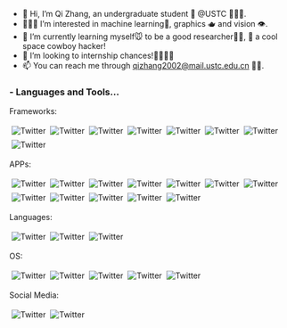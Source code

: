 - 👋 Hi, I’m Qi Zhang, an undergraduate student 🐒 @USTC 👩🏻‍🔬.
- 🤹🏼‍♀️ I’m interested in machine learning🤖, graphics 🫖 and vision 👁️.
- 🌱 I’m currently learning myself🐭 to be a good researcher👨‍🍳, 🤠 a cool space cowboy hacker!
- 💞️ I’m looking to internship chances!👩‍👩‍👧‍👧
- 📫 You can reach me through qizhang2002@mail.ustc.edu.cn 🚵‍♀️.

### - Languages and Tools...

Frameworks: 

<img src="https://img.shields.io/badge/PyTorch-EE4C2C?style=for-the-badge&logo=pytorch&logoColor=white" alt="Twitter" style="vertical-align:top; margin:4px"><img src="https://img.shields.io/badge/Jekyll-CC0000?style=for-the-badge&logo=Jekyll&logoColor=white" alt="Twitter" style="vertical-align:top; margin:4px"><img src="https://img.shields.io/badge/Node.js-339933?style=for-the-badge&logo=nodedotjs&logoColor=white" alt="Twitter" style="vertical-align:top; margin:4px"><img src="https://img.shields.io/badge/OpenGL-FFFFFF?style=for-the-badge&logo=opengl" alt="Twitter" style="vertical-align:top; margin:4px"><img src="https://img.shields.io/badge/OpenCV-27338e?style=for-the-badge&logo=OpenCV&logoColor=white" alt="Twitter" style="vertical-align:top; margin:4px"><img src="https://img.shields.io/badge/Streamlit-FF4B4B?style=for-the-badge&logo=Streamlit&logoColor=white" alt="Twitter" style="vertical-align:top; margin:4px"><img src="https://img.shields.io/badge/Electron-2B2E3A?style=for-the-badge&logo=electron&logoColor=9FEAF9" alt="Twitter" style="vertical-align:top; margin:4px"><img src="https://img.shields.io/badge/Qt-41CD52?style=for-the-badge&logo=qt&logoColor=white" alt="Twitter" style="vertical-align:top; margin:4px">

APPs:

<img src="https://img.shields.io/badge/blender-%23F5792A.svg?style=for-the-badge&logo=blender&logoColor=white" alt="Twitter" style="vertical-align:top; margin:4px"><img src="https://img.shields.io/badge/Inkscape-000000?style=for-the-badge&logo=Inkscape&logoColor=white" alt="Twitter" style="vertical-align:top; margin:4px"><img src="https://img.shields.io/badge/CMake-064F8C?style=for-the-badge&logo=cmake&logoColor=white" alt="Twitter" style="vertical-align:top; margin:4px"><img src="https://img.shields.io/badge/conda-342B029.svg?&style=for-the-badge&logo=anaconda&logoColor=white" alt="Twitter" style="vertical-align:top; margin:4px"><img src="https://img.shields.io/badge/Jupyter-F37626.svg?&style=for-the-badge&logo=Jupyter&logoColor=white" alt="Twitter" style="vertical-align:top; margin:4px"><img src="https://img.shields.io/badge/alacritty-F46D01?style=for-the-badge&logo=alacritty&logoColor=white" alt="Twitter" style="vertical-align:top; margin:4px"><img src="https://img.shields.io/badge/GIT-E44C30?style=for-the-badge&logo=git&logoColor=white" alt="Twitter" style="vertical-align:top; margin:4px"><img src="https://img.shields.io/badge/GNU%20Bash-4EAA25?style=for-the-badge&logo=GNU%20Bash&logoColor=white" alt="Twitter" style="vertical-align:top; margin:4px"><img src="https://img.shields.io/badge/tmux-1BB91F?style=for-the-badge&logo=tmux&logoColor=white" alt="Twitter" style="vertical-align:top; margin:4px"><img src="https://img.shields.io/badge/Unity-100000?style=for-the-badge&logo=unity&logoColor=white" alt="Twitter" style="vertical-align:top; margin:4px"><img src="https://img.shields.io/badge/NeoVim-%2357A143.svg?&style=for-the-badge&logo=neovim&logoColor=white" alt="Twitter" style="vertical-align:top; margin:4px"><img src="https://img.shields.io/badge/VSCode-0078D4?style=for-the-badge&logo=visual%20studio%20code&logoColor=white" alt="Twitter" style="vertical-align:top; margin:4px">

Languages:

<img src="https://img.shields.io/badge/C%2B%2B-00599C?style=for-the-badge&logo=c%2B%2B&logoColor=white" alt="Twitter" style="vertical-align:top; margin:4px"><img src="https://img.shields.io/badge/LaTeX-47A141?style=for-the-badge&logo=LaTeX&logoColor=white" alt="Twitter" style="vertical-align:top; margin:4px"><img src="https://img.shields.io/badge/Python-FFD43B?style=for-the-badge&logo=python&logoColor=blue" alt="Twitter" style="vertical-align:top; margin:4px">


OS:

<img src="https://img.shields.io/badge/Arch_Linux-1793D1?style=for-the-badge&logo=arch-linux&logoColor=white" alt="Twitter" style="vertical-align:top; margin:4px"><img src="https://img.shields.io/badge/manjaro-35BF5C?style=for-the-badge&logo=manjaro&logoColor=white" alt="Twitter" style="vertical-align:top; margin:4px"><img src="https://img.shields.io/badge/Ubuntu-E95420?style=for-the-badge&logo=ubuntu&logoColor=white" alt="Twitter" style="vertical-align:top; margin:4px"><img src="https://img.shields.io/badge/mac%20os-000000?style=for-the-badge&logo=apple&logoColor=white" alt="Twitter" style="vertical-align:top; margin:4px"><img src="https://img.shields.io/badge/Windows-0078D6?style=for-the-badge&logo=windows&logoColor=whit" alt="Twitter" style="vertical-align:top; margin:4px">


Social Media:

<img src="https://img.shields.io/badge/Epic%20Games-313131?style=for-the-badge&logo=Epic%20Games&logoColor=white" alt="Twitter" style="vertical-align:top; margin:4px"><img src="https://img.shields.io/badge/Steam-000000?style=for-the-badge&logo=steam&logoColor=white" alt="Twitter" style="vertical-align:top; margin:4px">


<!---
bon-qi/bon-qi is a ✨ special ✨ repository because its `README.md` (this file) appears on your GitHub profile.
You can click the Preview link to take a look at your changes.
--->
